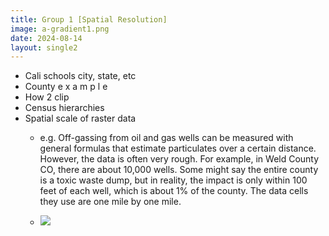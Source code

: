 ```yaml
---
title: Group 1 [Spatial Resolution]
image: a-gradient1.png
date: 2024-08-14
layout: single2
---
```


- Cali schools city, state, etc
- County e x a m p l e
- How 2 clip
- Census hierarchies 
- Spatial scale of raster data
    - e.g. Off-gassing from oil and gas wells can be measured with general formulas that estimate particulates over a certain distance. However, the data is often very rough. For example, in Weld County CO, there are about 10,000 wells. Some might say the entire county is a toxic waste dump, but in reality, the impact is only within 100 feet of each well, which is about 1% of the county. The data cells they use are one mile by one mile.
 
    - ![](media/raster.gif)